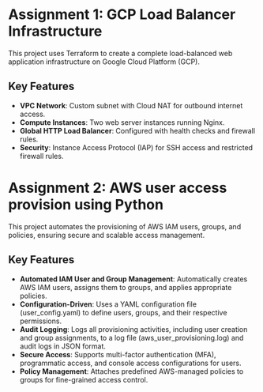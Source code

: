 # Assignment 1: GCP Load Balancer Infrastructure

This project uses Terraform to create a complete load-balanced web application infrastructure on Google Cloud Platform (GCP).

## Key Features

- **VPC Network**: Custom subnet with Cloud NAT for outbound internet access.
- **Compute Instances**: Two web server instances running Nginx.
- **Global HTTP Load Balancer**: Configured with health checks and firewall rules.
- **Security**: Instance Access Protocol (IAP) for SSH access and restricted firewall rules.

# Assignment 2: AWS user access provision using Python

This project automates the provisioning of AWS IAM users, groups, and policies, ensuring secure and scalable access management.

## Key Features

- **Automated IAM User and Group Management**: Automatically creates AWS IAM users, assigns them to groups, and applies appropriate policies.
- **Configuration-Driven**: Uses a YAML configuration file (user_config.yaml) to define users, groups, and their respective permissions.
- **Audit Logging**: Logs all provisioning activities, including user creation and group assignments, to a log file (aws_user_provisioning.log) and audit logs in JSON format.
- **Secure Access**: Supports multi-factor authentication (MFA), programmatic access, and console access configurations for users.
- **Policy Management**: Attaches predefined AWS-managed policies to groups for fine-grained access control.
